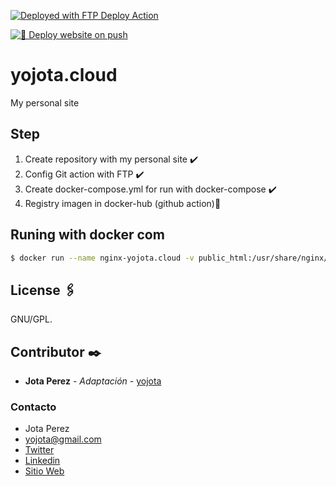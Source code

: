 [<img alt="Deployed with FTP Deploy Action" src="https://img.shields.io/badge/Deployed With-FTP DEPLOY ACTION-%3CCOLOR%3E?style=for-the-badge&color=2b9348">](https://github.com/SamKirkland/FTP-Deploy-Action)

[![🚀 Deploy website on push](https://github.com/yojota/yojota.cloud/actions/workflows/main.yml/badge.svg)](https://github.com/yojota/yojota.cloud/actions/workflows/main.yml)
# yojota.cloud
My personal site

## Step

1. Create repository with my personal site :heavy_check_mark:
2. Config Git action with FTP :heavy_check_mark:
3. Create docker-compose.yml for run with docker-compose :heavy_check_mark:
4. Registry imagen in docker-hub (github action):wrench:

## Runing with docker com

```bash
$ docker run --name nginx-yojota.cloud -v public_html:/usr/share/nginx/html:ro -p 8080:80 nginx:1.20.1-alpine

```

## License 🖇️

GNU/GPL.

## Contributor ✒️

* **Jota Perez** - *Adaptación* - [yojota](http://yojota.cloud)


### Contacto

* Jota Perez
* yojota@gmail.com
* [Twitter](https://twitter.com/yojota)
* [Linkedin](https://www.linkedin.com/in/juan-francisco-perez-b0759632/)
* [Sitio Web](http://yojota.com.ar)
